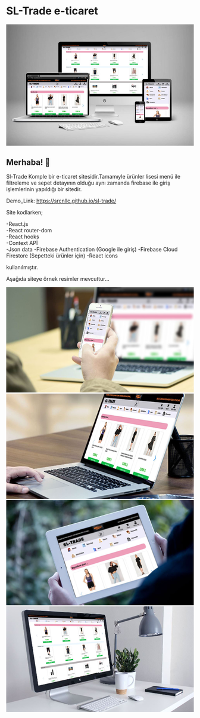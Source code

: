 # SL-Trade e-ticaret
![Design preview for SL-Trade ](./ekrangörüntüsü/promotion1.jpg)


## Merhaba! 👋
Sl-Trade Komple bir e-ticaret sitesidir.Tamamıyle ürünler lisesi menü ile filtreleme ve sepet detayının olduğu aynı zamanda firebase ile giriş işlemlerinin yapıldığı bir sitedir.

Demo_Link: https://srcnllc.github.io/sl-trade/

Site kodlarken;  

-React.js  
-React router-dom  
-React hooks  
-Context APİ  
-Json data
-Firebase Authentication (Google ile giriş) 
-Firebase Cloud Firestore (Sepetteki ürünler için)
-React icons

kullanılmıştır.  
  
Aşağıda siteye örnek resimler mevcuttur...

![Design preview for SL-Trade ](./ekrangörüntüsü/promotion2.jpg)
![Design preview for SL-Trade ](./ekrangörüntüsü/promotion3.jpg)
![Design preview for SL-Trade ](./ekrangörüntüsü/promotion4.jpg)
![Design preview for SL-Trade ](./ekrangörüntüsü/promotion5.jpg)

